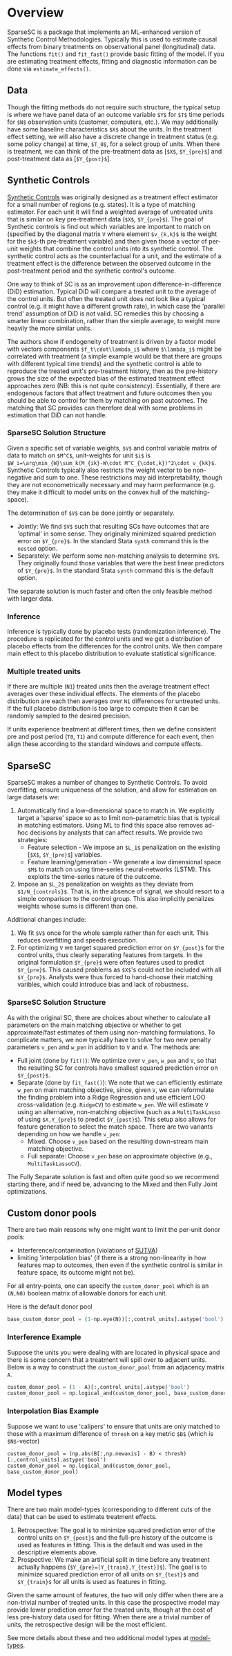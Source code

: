 # Overview

SparseSC is a package that implements an ML-enhanced version of Synthetic Control Methodologies. Typically this is used to estimate causal effects from binary treatments on observational panel (longitudinal) data. The functions `fit()` and `fit_fast()` provide basic fitting of the model. If you are estimating treatment effects, fitting and diagnostic information can be done via `estimate_effects()`.

## Data
Though the fitting methods do not require such structure, the typical setup is where we have panel data of an outcome variable `$Y$` for `$T$` time periods for `$N$` observation units (customer, computers, etc.). We may additionally have some baseline characteristics `$X$` about the units. In the treatment effect setting, we will also have a discrete change in treatment status (e.g. some policy change) at time, `$T_0$`, for a select group of units. When there is treatment, we can think of the pre-treatment data as [`$X$`, `$Y_{pre}$`] and post-treatment data as [`$Y_{post}$`].

## Synthetic Controls

[Synthetic Controls](https://en.wikipedia.org/wiki/Synthetic_control_method) was originally designed as a treatment effect estimator for a small number of regions (e.g. states). It is a type of matching estimator. For each unit it will find a weighted average of untreated units that is similar on key pre-treatment data (`$X$`, `$Y_{pre}$`). The goal of Synthetic controls is find out which variables are important to match on (specified by the diagonal matrix `V` where element `$v_{k,k}$` is the weight for the `$k$`-th pre-treatment variable) and then given those a vector of per-unit weights that combine the control units into its synthetic control. The synthetic control acts as the counterfactual for a unit, and the estimate of a treatment effect is the difference between the observed outcome in the post-treatment period and the synthetic control's outcome.

One way to think of SC is as an improvement upon difference-in-difference (DiD) estimation. Typical DiD will compare a treated unit to the average of the control units. But often the treated unit does not look like a  typical control (e.g. it might have a different growth rate), in which case the 'parallel trend' assumption of DiD is not valid. SC remedies this by choosing a smarter linear combination, rather than the simple average, to weight more heavily the more similar units.

The authors show if endogeneity of treatment is driven by a factor model with vectors components `$f_t\cdot\lambda_i$` where `$\lambda_i$` might be correlated with treatment (a simple example would be that there are groups with different typical time trends) and the synthetic control is able to reproduce the treated unit's pre-treatment history, then as the pre-history grows the size of the expected bias of the estimated treatment effect approaches zero (NB: this is not quite consistency). Essentially, if there are endogenous factors that affect treatment and future outcomes then you should be able to control for them by matching on past outcomes. The matching that SC provides can therefore deal with some problems in estimation that DiD can not handle.

### SparseSC Solution Structure
Given a specific set of variable weights, `$V$` and control variable matrix of data to match on `$M^C$`, unit-weights for unit `$i$` is `$W_i=\arg\min_{W}\sum_k(M_{ik}-W\cdot M^C_{\cdot,k})^2\cdot v_{kk}$`. Synthetic Controls typically also restricts the weight vector to be non-negative and sum to one. These restrictions may aid interpretability, though they are not econometrically necessary and may harm performance (e.g. they make it difficult to model units on the convex hull of the matching-space).

The determination of `$V$` can be done jointly or separately.
* Jointly: We find `$V$` such that resulting SCs have outcomes that are 'optimal' in some sense. They originally minimized squared prediction error on `$Y_{pre}$`. In the standard Stata `synth` command this is the `nested` option.
* Separately: We perform some non-matching analysis to determine `$V$`. They originally found those variables that were the best linear predictors of `$Y_{pre}$`. In the standard Stata `synth` command this is the default option.

The separate solution is much faster and often the only feasible method with larger data.

### Inference
Inference is typically done by placebo tests (randomization inference). The procedure is replicated for the control units and we get a distribution of placebo effects from the differences for the control units. We then compare main effect to this placebo distribution to evaluate statistical significance.

### Multiple treated units
If there are multiple (`N1`) treated units then the average treatment effect averages over these individual effects. The elements of the placebo distribution are each then averages over `N1` differences for untreated units. If the full placebo distribution is too large to compute then it can be randomly sampled to the desired precision.

If units experience treatment at different times, then we define consistent pre and post period (`T0`, `T1`) and compute difference for each event, then align these according to the standard windows and compute effects.

## SparseSC
SparseSC makes a number of changes to Synthetic Controls. To avoid overfitting, ensure uniqueness of the solution, and allow for estimation on large datasets we:
1. Automatically find a low-dimensional space to match in. We explicitly target a 'sparse' space so as to limit non-parametric bias that is typical in matching estimators. Using ML to find this space also removes ad-hoc decisions by analysts that can affect results. We provide two strategies: 
   * Feature selection - We impose an `$L_1$` penalization on the existing [`$X$`, `$Y_{pre}$`] variables.
   * Feature learning/generation - We generate a low dimensional space `$M$` to match on using time-series neural-networks (LSTM). This exploits the time-series nature of the outcome.
2. Impose an `$L_2$` penalization on weights as they deviate from `$1/N_{controls}$`. That is, in the absence of signal, we should resort to a simple comparison to the control group. This also implicitly penalizes weights whose sums is different than one.

Additional changes include:
1. We fit `$V$` once for the whole sample rather than for each unit. This reduces overfitting and speeds execution.
2. For optimizing `V` we target squared prediction error on `$Y_{post}$` for the control units, thus clearly separating features from targets. In the original formulation `$Y_{pre}$` were often features used to predict `$Y_{pre}$`. This caused problems as `$X$`'s could not be included with all `$Y_{pre}$`. Analysts were thus forced to hand-choose their matching varibles, which could introduce bias and lack of robustness.

### SparseSC Solution Structure
As with the original SC, there are choices about whether to calculate all parameters on the main matching objective or whether to get approximate/fast estimates of them using non-matching formulations. To complicate matters, we now typically have to solve for two new penalty parameters `v_pen` and `w_pen` in addition to `V` and `W`. The methods are:
* Full joint (done by `fit()`): We optimize over `v_pen`, `w_pen` and `V`, so that the resulting SC for controls have smallest squared prediction error on `$Y_{post}$`.
* Separate (done by `fit_fast()`): We note that we can efficiently estimate `w_pen` on main matching objective, since, given `V`, we can reformulate the finding problem into a Ridge Regression and use efficient LOO cross-validation (e.g. `RidgeCV`) to estimate `w_pen`. We will estimate `V` using an alternative, non-matching objective (such as a `MultiTaskLasso` of using `$X,Y_{pre}$` to predict `$Y_{post}$`). This setup also allows for feature generation to select the match space. There are two variants depending on how we handle `v_pen`:
  * Mixed. Choose `v_pen` based on the resulting down-stream main matching objective.
  * Full separate: Choose `v_pen` base on approximate objective (e.g., `MultiTaskLassoCV`).

The Fully Separate solution is fast and often quite good so we recommend starting there, and if need be, advancing to the Mixed and then Fully Joint optimizations.

## Custom donor pools
There are two main reasons why one might want to limit the per-unit donor pools: 
* Interference/contamination (violations of [SUTVA](https://en.wikipedia.org/wiki/Rubin_causal_model#Stable_unit_treatment_value_assumption_(SUTVA)))
* limiting 'interpolation bias' (if there is a strong non-linearity in how features map to outcomes, then even if the synthetic control is similar in feature space, its outcome might not be). 

For all entry-points, one can specify the `custom_donor_pool` which is an `(N,N0)` boolean matrix of allowable donors for each unit.

Here is the default donor pool
```py
base_custom_donor_pool = (1-np.eye(N))[:,control_units].astype('bool')
```

### Interference Example 
Suppose the units you were dealing with are located in physical space and there is some concern that a treatment will spill over to adjacent units. Below is a way to construct the `custom_donor_pool` from an adjacency matrix `A`.
```py
custom_donor_pool = (1 - A)[:,control_units].astype('bool')
custom_donor_pool = np.logical_and(custom_donor_pool, base_custom_donor_pool)
```

### Interpolation Bias Example
Suppose we want to use 'calipers' to ensure that units are only matched to those with a maximum difference of `thresh` on a key metric `$B$` (which is `$N$`-vector) 
```
custom_donor_pool = (np.abs(B[:,np.newaxis] - B) < thresh)[:,control_units].astype('bool')
custom_donor_pool = np.logical_and(custom_donor_pool, base_custom_donor_pool)
```

## Model types
There are two main model-types (corresponding to different cuts of the data) that can be used to estimate treatment effects.
1. Retrospective: The goal is to minimize squared prediction error of the control units on `$Y_{post}$` and the full-pre history of the outcome is used as features in fitting. This is the default and was used in the descriptive elements above.
2. Prospective: We make an artificial split in time before any treatment actually happens (`$Y_{pre}=[Y_{train},Y_{test}]$`). The goal is to minimize squared prediction error of all units on `$Y_{test}$` and `$Y_{train}$` for all units is used as features in fitting.

Given the same amount of features, the two will only differ when there are a non-trivial number of treated units. In this case the prospective model may provide lower prediction error for the treated units, though at the cost of less pre-history data used for fitting. When there are a trivial number of units, the retrospective design will be the most efficient.

See more details about these and two additional model types at [model-types](model-types).
